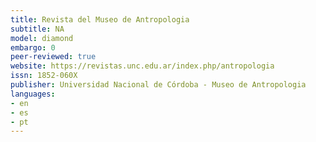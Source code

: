 ```yaml
---
title: Revista del Museo de Antropologia
subtitle: NA
model: diamond
embargo: 0
peer-reviewed: true
website: https://revistas.unc.edu.ar/index.php/antropologia
issn: 1852-060X
publisher: Universidad Nacional de Córdoba - Museo de Antropologia
languages:
- en
- es
- pt
---
```

